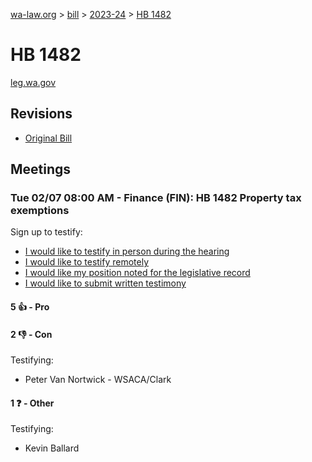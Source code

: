[wa-law.org](/) > [bill](/bill/) > [2023-24](/bill/2023-24/) > [HB 1482](/bill/2023-24/hb/1482/)

# HB 1482
[leg.wa.gov](https://app.leg.wa.gov/billsummary?BillNumber=1482&Year=2023&Initiative=false)

## Revisions
* [Original Bill](1/)

## Meetings
### Tue 02/07 08:00 AM - Finance (FIN): HB 1482 Property tax exemptions
Sign up to testify:
* [I would like to testify in person during the hearing](https://app.leg.wa.gov/csi/Testifier/Add?chamber=House&mId=30646&aId=150645&caId=21234&tId=1)
* [I would like to testify remotely](https://app.leg.wa.gov/csi/Testifier/Add?chamber=House&mId=30646&aId=150645&caId=21234&tId=2)
* [I would like my position noted for the legislative record](https://app.leg.wa.gov/csi/Testifier/Add?chamber=House&mId=30646&aId=150645&caId=21234&tId=3)
* [I would like to submit written testimony](https://app.leg.wa.gov/csi/Testifier/Add?chamber=House&mId=30646&aId=150645&caId=21234&tId=4)

#### 5 👍 - Pro

#### 2 👎 - Con
Testifying:
* Peter Van Nortwick - WSACA/Clark

#### 1 ❓ - Other
Testifying:
* Kevin Ballard
